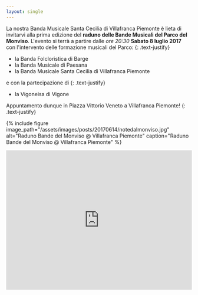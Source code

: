 ```yaml
---
layout: single
---
```

La nostra Banda Musicale Santa Cecilia di Villafranca Piemonte è lieta di invitarvi alla prima edizione del **raduno delle Bande Musicali del Parco del Monviso**. L'evento si terrà a partire dalle *ore 20:30* **Sabato 8 luglio 2017** con l'intervento delle formazione musicali del Parco:
{: .text-justify}  

- la Banda Folcloristica di Barge
- la Banda Musicale di Paesana
- la Banda Musicale Santa Cecilia di Villafranca Piemonte

e con la partecipazione di
{: .text-justify}  

- la Vigoneisa di Vigone

Appuntamento dunque in Piazza Vittorio Veneto a Villafranca Piemonte! 
{: .text-justify}  

{% include figure image_path="/assets/images/posts/20170614/notedalmonviso.jpg" alt="Raduno Bande del Monviso @ Villafranca Piemonte" caption="Raduno Bande del Monviso @ Villafranca Piemonte" %}

<style>
.map-responsive{
    overflow:hidden;
    padding-bottom:75%;
    position:relative;
    height:0;
}
.map-responsive iframe{
    left:0;
    top:0;
    height:100%;
    width:100%;
    position:absolute;
}

</style>
<div class="map-responsive">
<iframe src="https://www.google.com/maps/embed?pb=!1m18!1m12!1m3!1d1415.96013667672!2d7.504496008180929!3d44.78243069857213!2m3!1f0!2f0!3f0!3m2!1i1024!2i768!4f13.1!3m3!1m2!1s0x47881e5ca39edf63%3A0xaeb2f218cda35874!2sPiazza+del+Ges%C3%B9%2C+10068+Villafranca+Piemonte+Metropolitan+City+of+Turin!5e0!3m2!1sen!2sit!4v1498133711533" width="600" height="450" frameborder="0" style="border:0" allowfullscreen></iframe>
</div>